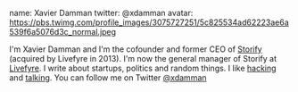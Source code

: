 name: Xavier Damman
twitter: @xdamman
avatar: https://pbs.twimg.com/profile_images/3075727251/5c825534ad62223ae6a539f6a5076d3c_normal.jpeg

I'm Xavier Damman and I'm the cofounder and former CEO of [Storify](http://storify.com) (acquired by Livefyre in 2013). I'm now the general manager of Storify at [Livefyre](http://livefyre.com). I write about startups, politics and random things. I like [hacking](http://github.com/xdamman) and [talking](http://storify.com/xdamman/interviews).
You can follow me on Twitter [@xdamman](http://twitter.com/intent/follow?screen_name=xdamman)
